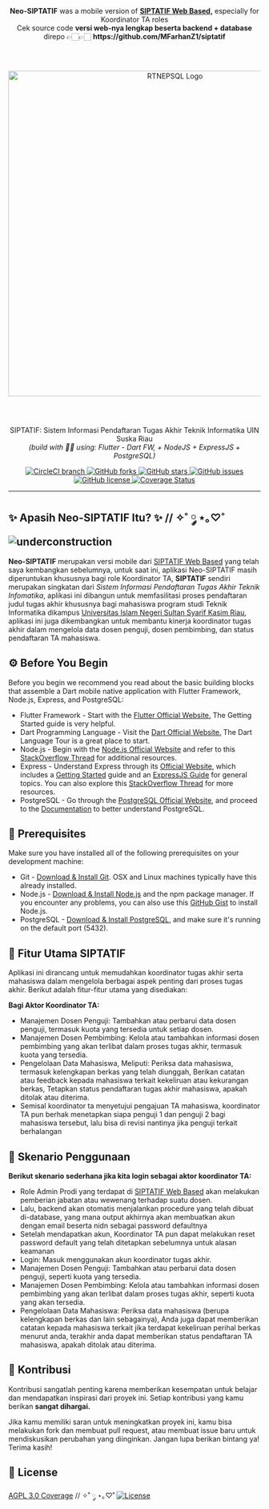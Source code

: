 <!-- docs inspired by 
- https://github.com/tailwindlabs/tailwindcss
- https://github.com/deaaprizal/cuymodoro -->

<div align="center" style="margin-bottom: 59px;">
    <b>Neo-SIPTATIF</b> was a mobile version of <a href="https://github.com/MFarhanZ1/siptatif"><b>SIPTATIF Web Based,</b></a> especially for Koordinator TA roles
    </br>
    Cek source code <b>versi web-nya lengkap beserta backend + database</b> direpo 👉🏻👉🏻 <b>https://github.com/MFarhanZ1/siptatif</b>
</div>


<div align="center" style="margin-bottom: 59px;">
  <a href="https://github.com/MFarhanZ1/siptatif">
    <img width="650px" src="https://i.ibb.co.com/BTSYBRs/dfnepv2.png" alt="RTNEPSQL Logo" />
  </a>
</div>

<p align="center">
  SIPTATIF: Sistem Informasi Pendaftaran Tugas Akhir Teknik Informatika UIN Suska Riau
  </br> 
  <i>(build with 💚💜 using: Flutter - Dart FW, + NodeJS + ExpressJS + PostgreSQL)</i>
</p>

<div align="center">
  <a href="https://circleci.com/gh/mfarhanz1/siptatif-mobile">
    <img src="https://img.shields.io/circleci/project/github/mfarhanz1/siptatif/master.svg?style=flat-square" alt="CircleCI branch" />
  </a>
  <a href="https://github.com/mfarhanz1/siptatif-mobile/network">
    <img src="https://img.shields.io/github/forks/mfarhanz1/siptatif-mobile.svg" alt="GitHub forks" />
  </a>
  <a href="https://github.com/mfarhanz1/siptatif-mobile/stargazers">
    <img src="https://img.shields.io/github/stars/mfarhanz1/siptatif-mobile.svg" alt="GitHub stars" />
  </a>
  <a href="https://github.com/mfarhanz1/siptatif-mobile/issues">
    <img src="https://img.shields.io/github/issues/mfarhanz1/siptatif-mobile.svg" alt="GitHub issues" />
  </a>
  <a href="https://github.com/mfarhanz1/siptatif-mobile/blob/master/LICENSE">
    <img src="https://img.shields.io/github/license/mfarhanz1/siptatif.svg" alt="GitHub license" />
  </a>
  <a href="https://coveralls.io/github/mfarhanz1/siptatif-mobile">
    <img src="https://coveralls.io/repos/github/mfarhanz1/siptatif-mobile/badge.svg" alt="Coverage Status" />
  </a>

</div>

---

[underconstruction]: https://img.shields.io/badge/Status-WIP-FFFF00?style=for-the-badge&logoColor=FFFF00

## ✨ Apasih Neo-SIPTATIF Itu? ✨  // ✧˚ ༘ ⋆｡♡˚ ![underconstruction][underconstruction]

**Neo-SIPTATIF** merupakan versi mobile dari [SIPTATIF Web Based](https://github.com/mfarhanz1/siptatif) yang telah saya kembangkan sebelumnya, untuk saat ini, aplikasi Neo-SIPTATIF masih diperuntukan khususnya bagi role Koordinator TA, **SIPTATIF** sendiri merupakan singkatan dari _Sistem Informasi Pendaftaran Tugas Akhir Teknik Infomatika_, aplikasi ini dibangun untuk memfasilitasi proses pendaftaran judul tugas akhir khususnya bagi mahasiswa program studi Teknik Informatika dikampus [Universitas Islam Negeri Sultan Syarif Kasim Riau](https://www.uin-suska.ac.id/), aplikasi ini juga dikembangkan untuk membantu kinerja koordinator tugas akhir dalam mengelola data dosen penguji, dosen pembimbing, dan status pendaftaran TA mahasiswa.

## ⚙️ Before You Begin
Before you begin we recommend you read about the basic building blocks that assemble a Dart mobile native application with Flutter Framework, Node.js, Express, and PostgreSQL:
* Flutter Framework - Start with the [Flutter Official Website.](https://flutter.dev/) The Getting Started guide is very helpful.
* Dart Programming Language - Visit the [Dart Official Website.](https://dart.dev/) The Dart Language Tour is a great place to start.
* Node.js - Begin with the [Node.js Official Website](http://nodejs.org/) and refer to this [StackOverflow Thread](http://stackoverflow.com/questions/2353818/how-do-i-get-started-with-node-js) for additional resources.
* Express - Understand Express through its [Official Website](http://expressjs.com/), which includes a [Getting Started](http://expressjs.com/starter/installing.html) guide and an [ExpressJS Guide](http://expressjs.com/en/guide/routing.html) for general topics. You can also explore this [StackOverflow Thread](http://stackoverflow.com/questions/8144214/learning-express-for-node-js) for more resources.
* PostgreSQL - Go through the [PostgreSQL Official Website](https://www.postgresql.org/), and proceed to the [Documentation](https://www.postgresql.org/docs/) to better understand PostgreSQL.

## 📝 Prerequisites
Make sure you have installed all of the following prerequisites on your development machine:
* Git - [Download & Install Git](https://git-scm.com/downloads). OSX and Linux machines typically have this already installed.
* Node.js - [Download & Install Node.js](https://nodejs.org/en/download/) and the npm package manager. If you encounter any problems, you can also use this [GitHub Gist](https://gist.github.com/isaacs/579814) to install Node.js.
* PostgreSQL - [Download & Install PostgreSQL](https://www.postgresql.org/download/), and make sure it's running on the default port (5432).

## 🚀 Fitur Utama SIPTATIF

Aplikasi ini dirancang untuk memudahkan koordinator tugas akhir serta mahasiswa dalam mengelola berbagai aspek penting dari proses tugas akhir. Berikut adalah fitur-fitur utama yang disediakan:

**Bagi Aktor Koordinator TA:**
- Manajemen Dosen Penguji: Tambahkan atau perbarui data dosen penguji, termasuk kuota yang tersedia untuk setiap dosen.
- Manajemen Dosen Pembimbing: Kelola atau tambahkan informasi dosen pembimbing yang akan terlibat dalam proses tugas akhir, termasuk kuota yang tersedia.
- Pengelolaan Data Mahasiswa, Meliputi: Periksa data mahasiswa, termasuk kelengkapan berkas yang telah diunggah, Berikan catatan atau feedback kepada mahasiswa terkait kekeliruan atau kekurangan berkas, Tetapkan status pendaftaran tugas akhir mahasiswa, apakah ditolak atau diterima.
- Semisal koordinator ta menyetujui pengajuan TA mahasiswa, koordinator TA pun berhak menetapkan siapa penguji 1 dan penguji 2 bagi mahasiswa tersebut, lalu bisa di revisi nantinya jika penguji terkait berhalangan

## 👣 Skenario Penggunaan
**Berikut skenario sederhana jika kita login sebagai aktor koordinator TA:**
- Role Admin Prodi yang terdapat di [SIPTATIF Web Based](https://github.com/mfarhanz1/siptatif) akan melakukan pemberian jabatan atau wewenang terhadap suatu dosen.
- Lalu, backend akan otomatis menjalankan procedure yang telah dibuat di-database, yang mana output akhirnya akan membuatkan akun dengan email beserta nidn sebagai password defaultnya
- Setelah mendapatkan akun, Koordinator TA pun dapat melakukan reset password default yang telah ditetapkan sebelumnya untuk alasan keamanan
- Login: Masuk menggunakan akun koordinator tugas akhir.
- Manajemen Dosen Penguji: Tambahkan atau perbarui data dosen penguji, seperti kuota yang tersedia.
- Manajemen Dosen Pembimbing: Kelola atau tambahkan informasi dosen pembimbing yang akan terlibat dalam proses tugas akhir, seperti kuota yang akan tersedia.
- Pengelolaan Data Mahasiswa: Periksa data mahasiswa (berupa kelengkapan berkas dan lain sebagainya), Anda juga dapat memberikan catatan kepada mahasiswa terkait jika terdapat kekeliruan perihal berkas menurut anda, terakhir anda dapat memberikan status pendaftaran TA mahasiswa, apakah ditolak atau diterima.

## 🤝 Kontribusi
Kontribusi sangatlah penting karena memberikan kesempatan untuk belajar dan mendapatkan inspirasi dari proyek ini. Setiap kontribusi yang kamu berikan **sangat dihargai.**

Jika kamu memiliki saran untuk meningkatkan proyek ini, kamu bisa melakukan fork dan membuat pull request, atau membuat issue baru untuk mendiskusikan perubahan yang diinginkan. Jangan lupa berikan bintang ya! Terima kasih!

## 📙 License
[AGPL 3.0 Coverage](LICENSE.md)  // ✧˚ ༘ ⋆｡♡˚ 
[![License](https://img.shields.io/github/license/mfarhanz1/siptatif.svg)](https://github.com/mfarhanz1/siptatif-mobile/blob/master/LICENSE)
